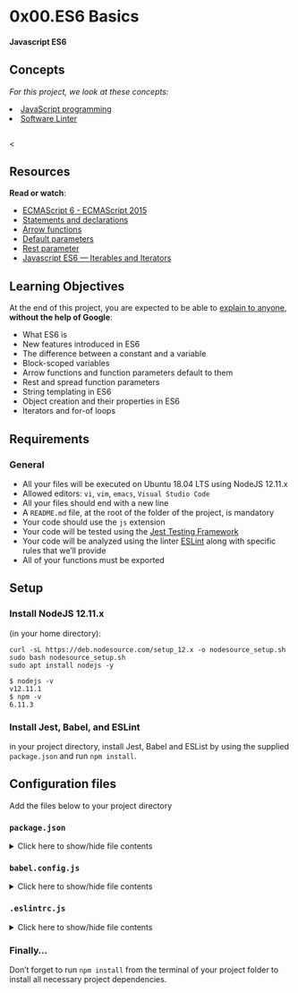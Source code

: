 # 0x00.ES6 Basics
#### Javascript ES6
<div class="panel panel-default">
    <div class="panel-heading">
      <h2 class="panel-title">Concepts</h2>
    </div>
    <div class="panel-body">
      <p>
        <em>For this project, we look at these concepts:</em>
      </p>
          <li>
            <a href="https://intranet.alxswe.com/concepts/852">JavaScript programming </a>
          </li>
          <li>
            <a href="https://intranet.alxswe.com/concepts/542">Software Linter</a>
          </li>
      </ul>
    </div>
  </div>

<div class="panel panel-default" id="project-description">
  <div class="panel-body">
<p><img src="https://s3.amazonaws.com/alx-intranet.hbtn.io/uploads/medias/2019/12/08806026ef621f900121.png?X-Amz-Algorithm=AWS4-HMAC-SHA256&amp;X-Amz-Credential=AKIARDDGGGOUSBVO6H7D%2F20240310%2Fus-east-1%2Fs3%2Faws4_request&amp;X-Amz-Date=20240310T101524Z&amp;X-Amz-Expires=86400&amp;X-Amz-SignedHeaders=host&amp;X-Amz-Signature=8325971189f469a05917805108cffc9e1a74333450f584fe32e69314af06f71f" alt="" loading="lazy" style=""></p>    
<<h2>Resources</h2>

<p><strong>Read or watch</strong>:</p>

<ul>
<li><a href="/rltoken/NW1dFLFExQ12_hD8yvkV3A" title="ECMAScript 6 - ECMAScript 2015" target="_blank">ECMAScript 6 - ECMAScript 2015</a></li>
<li><a href="/rltoken/sroRUsUvOZV28V99MHDenw" title="Statements and declarations" target="_blank">Statements and declarations</a></li>
<li><a href="/rltoken/N2WLylppCtkkX3YFFtyUHw" title="Arrow functions" target="_blank">Arrow functions</a></li>
<li><a href="/rltoken/kbw9gMO6sdeOKAY23SYVgA" title="Default parameters" target="_blank">Default parameters</a></li>
<li><a href="/rltoken/erZfCvacuGVk9z1CQlJvYQ" title="Rest parameter" target="_blank">Rest parameter</a></li>
<li><a href="/rltoken/kdF078LS2vjT-_PickEr7Q" title="Javascript ES6 — Iterables and Iterators" target="_blank">Javascript ES6 — Iterables and Iterators</a></li>
</ul>

<h2>Learning Objectives</h2>

<p>At the end of this project, you are expected to be able to <a href="/rltoken/KDGvEqVWIsvOQfCcwDNHNg" title="explain to anyone" target="_blank">explain to anyone</a>, <strong>without the help of Google</strong>:</p>

<ul>
<li>What ES6 is</li>
<li>New features introduced in ES6</li>
<li>The difference between a constant and a variable</li>
<li>Block-scoped variables</li>
<li>Arrow functions and function parameters default to them</li>
<li>Rest and spread function parameters</li>
<li>String templating in ES6</li>
<li>Object creation and their properties in ES6</li>
<li>Iterators and for-of loops</li>
</ul>

<h2>Requirements</h2>

<h3>General</h3>

<ul>
<li>All your files will be executed on Ubuntu 18.04 LTS using NodeJS 12.11.x</li>
<li>Allowed editors: <code>vi</code>, <code>vim</code>, <code>emacs</code>, <code>Visual Studio Code</code></li>
<li>All your files should end with a new line</li>
<li>A <code>README.md</code> file, at the root of the folder of the project, is mandatory</li>
<li>Your code should use the <code>js</code> extension</li>
<li>Your code will be tested using the <a href="/rltoken/ECZpKsJ3fm1qRA7lDyhd_Q" title="Jest Testing Framework" target="_blank">Jest Testing Framework</a></li>
<li>Your code will be analyzed using the linter <a href="/rltoken/Ttd9w5jERwTErJW3DDbVoQ" title="ESLint" target="_blank">ESLint</a> along with specific rules that we’ll provide</li>
<li>All of your functions must be exported</li>
</ul>

<h2>Setup</h2>

<h3>Install NodeJS 12.11.x</h3>

<p>(in your home directory): </p>

<pre><code>curl -sL https://deb.nodesource.com/setup_12.x -o nodesource_setup.sh
sudo bash nodesource_setup.sh
sudo apt install nodejs -y
</code></pre>

<pre><code>$ nodejs -v
v12.11.1
$ npm -v
6.11.3
</code></pre>

<h3>Install Jest, Babel, and ESLint</h3>

<p>in your project directory, install Jest, Babel and ESList by using the supplied <code>package.json</code> and run <code>npm install</code>.</p>

<h2>Configuration files</h2>

<p>Add the files below to your project directory</p>

<h3><code>package.json</code></h3>

<details>
<summary>Click here to show/hide file contents</summary>
<pre><code>
{
  "scripts": {
    "lint": "./node_modules/.bin/eslint",
    "check-lint": "lint [0-9]*.js",
    "dev": "npx babel-node",
    "test": "jest",
    "full-test": "./node_modules/.bin/eslint [0-9]*.js &amp;&amp; jest"
  },
  "devDependencies": {
    "@babel/core": "^7.6.0",
    "@babel/node": "^7.8.0",
    "@babel/preset-env": "^7.6.0",
    "eslint": "^6.4.0",
    "eslint-config-airbnb-base": "^14.0.0",
    "eslint-plugin-import": "^2.18.2",
    "eslint-plugin-jest": "^22.17.0",
    "jest": "^24.9.0"
  }
}
</code>
</pre>
</details>

<h3><code>babel.config.js</code></h3>

<details>
<summary>Click here to show/hide file contents</summary>
<pre><code>
module.exports = {
  presets: [
    [
      '@babel/preset-env',
      {
        targets: {
          node: 'current',
        },
      },
    ],
  ],
};
</code>
</pre>
</details>

<h3><code>.eslintrc.js</code></h3>

<details>
<summary>Click here to show/hide file contents</summary>
<pre><code>
module.exports = {
  env: {
    browser: false,
    es6: true,
    jest: true,
  },
  extends: [
    'airbnb-base',
    'plugin:jest/all',
  ],
  globals: {
    Atomics: 'readonly',
    SharedArrayBuffer: 'readonly',
  },
  parserOptions: {
    ecmaVersion: 2018,
    sourceType: 'module',
  },
  plugins: ['jest'],
  rules: {
    'no-console': 'off',
    'no-shadow': 'off',
    'no-restricted-syntax': [
      'error',
      'LabeledStatement',
      'WithStatement',
    ],
  },
  overrides:[
    {
      files: ['*.js'],
      excludedFiles: 'babel.config.js',
    }
  ]
};
</code>
</pre>
</details>

<h3>Finally…</h3>

<p>Don’t forget to run <code>npm install</code> from the terminal of your project folder to install all necessary project dependencies.</p>

  </div>
</div>
